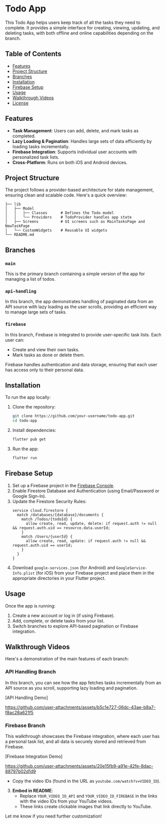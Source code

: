 # Todo App

This Todo App helps users keep track of all the tasks they need to complete. It provides a simple interface for creating, viewing, updating, and deleting tasks, with both offline and online capabilities depending on the branch.

## Table of Contents
- [Features](#features)
- [Project Structure](#project-structure)
- [Branches](#branches)
- [Installation](#installation)
- [Firebase Setup](#firebase-setup)
- [Usage](#usage)
- [Walkthrough Videos](#walkthrough-videos)
- [License](#license)

## Features
- **Task Management**: Users can add, delete, and mark tasks as completed.
- **Lazy Loading & Pagination**: Handles large sets of data efficiently by loading tasks incrementally.
- **Firebase Integration**: Supports individual user accounts with personalized task lists.
- **Cross-Platform**: Runs on both iOS and Android devices.

## Project Structure
The project follows a provider-based architecture for state management, ensuring clean and scalable code. Here's a quick overview:

```
├── lib
│   ├── Model
│   │   ├── Classes      # Defines the Todo model
│   │   └── Providers    # TodoProvider handles app state
│   ├── Screens          # UI screens such as MainTasksPage and NewTaskPage
│   └── CustomWidgets    # Reusable UI widgets
└── README.md
```

## Branches
### `main`
This is the primary branch containing a simple version of the app for managing a list of todos.

### `api-handling`
In this branch, the app demonstrates handling of paginated data from an API source with lazy loading as the user scrolls, providing an efficient way to manage large sets of tasks.

### `firebase`
In this branch, Firebase is integrated to provide user-specific task lists. Each user can:
- Create and view their own tasks.
- Mark tasks as done or delete them.
  
Firebase handles authentication and data storage, ensuring that each user has access only to their personal data.

## Installation
To run the app locally:

1. Clone the repository:
    ```bash
    git clone https://github.com/your-username/todo-app.git
    cd todo-app
    ```
2. Install dependencies:
    ```bash
    flutter pub get
    ```
3. Run the app:
    ```bash
    flutter run
    ```

## Firebase Setup
1. Set up a Firebase project in the [Firebase Console](https://firebase.google.com/).
2. Enable Firestore Database and Authentication (using Email/Password or Google Sign-In).
3. Update the Firestore Security Rules:
    ```plaintext
    service cloud.firestore {
      match /databases/{database}/documents {
        match /Todos/{todoId} {
          allow create, read, update, delete: if request.auth != null && request.auth.uid == resource.data.userId;
        }
        match /Users/{userId} {
          allow create, read, update: if request.auth != null && request.auth.uid == userId;
        }
      }
    }
    ```
4. Download `google-services.json` (for Android) and `GoogleService-Info.plist` (for iOS) from your Firebase project and place them in the appropriate directories in your Flutter project.

## Usage
Once the app is running:
1. Create a new account or log in (if using Firebase).
2. Add, complete, or delete tasks from your list.
3. Switch branches to explore API-based pagination or Firebase integration.

## Walkthrough Videos

Here's a demonstration of the main features of each branch:

### API Handling Branch
In this branch, you can see how the app fetches tasks incrementally from an API source as you scroll, supporting lazy loading and pagination.

[API Handling Demo]

https://github.com/user-attachments/assets/b5c1e727-06dc-43ae-b8a7-f8ac28a621f5


### Firebase Branch
This walkthrough showcases the Firebase integration, where each user has a personal task list, and all data is securely stored and retrieved from Firebase.

[Firebase Integration Demo]

https://github.com/user-attachments/assets/20e15fb9-a91e-42fe-8dac-88797b02d1d9
   - Copy the video IDs (found in the URL as `youtube.com/watch?v=VIDEO_ID`).

3. **Embed in README**:
   - Replace `YOUR_VIDEO_ID_API` and `YOUR_VIDEO_ID_FIREBASE` in the links with the video IDs from your YouTube videos.
   - These links create clickable images that link directly to YouTube.

Let me know if you need further customization!
